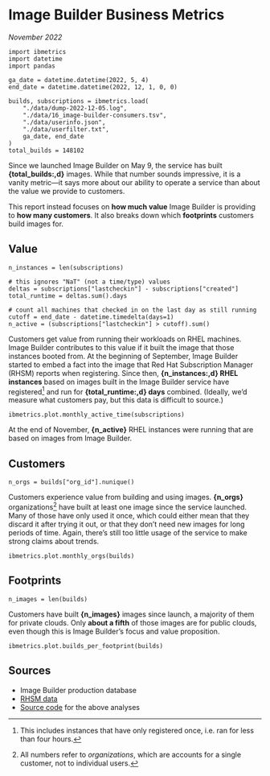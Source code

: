# Image Builder Business Metrics

_November 2022_

    import ibmetrics
    import datetime
    import pandas

    ga_date = datetime.datetime(2022, 5, 4)
    end_date = datetime.datetime(2022, 12, 1, 0, 0)

    builds, subscriptions = ibmetrics.load(
        "./data/dump-2022-12-05.log",
        "./data/16_image-builder-consumers.tsv",
        "./data/userinfo.json",
        "./data/userfilter.txt",
        ga_date, end_date
    )
    total_builds = 148102

Since we launched Image Builder on May 9, the service has built
**{total_builds:,d}** images. While that number sounds impressive, it is a vanity
metric—it says more about our ability to operate a service than about the value
we provide to customers.

This report instead focuses on **how much value** Image Builder is providing to
**how many customers**. It also breaks down which **footprints** customers
build images for.

## Value

    n_instances = len(subscriptions)

    # this ignores "NaT" (not a time/type) values
    deltas = subscriptions["lastcheckin"] - subscriptions["created"]
    total_runtime = deltas.sum().days

    # count all machines that checked in on the last day as still running
    cutoff = end_date - datetime.timedelta(days=1)
    n_active = (subscriptions["lastcheckin"] > cutoff).sum()

Customers get value from running their workloads on RHEL machines. Image
Builder contributes to this value if it built the image that those instances
booted from. At the beginning of September, Image Builder started to embed a
fact into the image that Red Hat Subscription Manager (RHSM) reports when
registering. Since then, **{n_instances:,d} RHEL instances** based on images
built in the Image Builder service have registered[^1] and run for
**{total_runtime:,d} days** combined. (Ideally, we’d measure what customers
pay, but this data is difficult to source.)

    ibmetrics.plot.monthly_active_time(subscriptions)

At the end of November, **{n_active}** RHEL instances were running that are
based on images from Image Builder.

## Customers

    n_orgs = builds["org_id"].nunique()

Customers experience value from building and using images. **{n_orgs}**
organizations[^2] have built at least one image since the service launched.
Many of those have only used it once, which could either mean that  they
discard it after trying it out, or that they don’t need new images for long
periods of time. Again, there’s still too little usage of the service to make
strong claims about trends.

    ibmetrics.plot.monthly_orgs(builds)

## Footprints

    n_images = len(builds)

Customers have built **{n_images}** images since launch, a majority of them for
private clouds. Only **about a fifth** of those images are for public clouds,
even though this is Image Builder’s focus and value proposition.

    ibmetrics.plot.builds_per_footprint(builds)

## Sources

- Image Builder production database
- [RHSM data](https://gitlab.corp.redhat.com/it-pnt/entitlement-scorecard/-/tree/master/target/prod/2022-11-01)
- [Source code](https://github.com/osbuild/metrics) for the above analyses

[^1]: This includes instances that have only registered once, i.e. ran for less
  than four hours.
[^2]: All numbers refer to *organizations*, which are accounts for a single
  customer, not to individual users.


